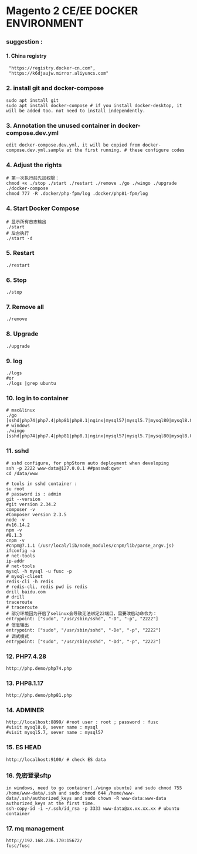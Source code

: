 ##

# Magento 2 CE/EE DOCKER ENVIRONMENT


### suggestion : 
#### 1. China registry
```
 "https://registry.docker-cn.com",
 "https://k6djaujw.mirror.aliyuncs.com"
```

### 2. install git and docker-compose
```
sudo apt install git
sudo apt install docker-compose # if you install docker-desktop, it will be added too. not need to install independently.
```

### 3. Annotation the unused container in docker-compose.dev.yml
`edit docker-compose.dev.yml, it will be copied from docker-compose.dev.yml.sample at the first running. # these configure codes`

### 4. Adjust the rights
```shell
# 第一次执行前先加权限：
chmod +x ./stop ./start ./restart ./remove ./go ./wingo ./upgrade ./docker-compose
chmod 777 -R .docker/php-fpm/log .docker/php81-fpm/log
```
### 4. Start Docker Compose
```shell
# 显示所有日志输出
./start
# 后台执行
./start -d
```
### 5. Restart
`./restart`

### 6. Stop
`./stop`

### 7. Remove all
`./remove`

### 8. Upgrade
`./upgrade`

### 9. log
```shell
./logs
#or
./logs |grep ubuntu
```

### 10. log in to container
```
# mac&linux
./go [sshd|php74|php7.4|php81|php8.1|nginx|mysql57|mysql5.7|mysql80|mysql8.0|mariadb|redis|ubuntu]
# windows
./wingo [sshd|php74|php7.4|php81|php8.1|nginx|mysql57|mysql5.7|mysql80|mysql8.0|mariadb|redis|ubuntu]
```

### 11. sshd
```shell
# sshd configure, for phpStorm auto deployment when developing
ssh -p 2222 www-data@127.0.0.1 ##passwd:qwer
cd /data/www

# tools in sshd container : 
su root
# password is : admin
git --version
#git version 2.34.2
composer -v
#Composer version 2.3.5
node -v
#v16.14.2
npm -v
#8.1.3
cnpm -v
#cnpm@7.1.1 (/usr/local/lib/node_modules/cnpm/lib/parse_argv.js)
ifconfig -a
# net-tools
ip-addr
# net-tools
mysql -h mysql -u fusc -p
# mysql-client
redis-cli -h redis
# redis-cli, redis pwd is redis
drill baidu.com
# drill
traceroute
# traceroute
# 部分环境因为开启了selinux会导致无法绑定22端口，需要改启动命令为：
entrypoint: ["sudo", "/usr/sbin/sshd", "-D", "-p", "2222"]
# 信息输出
entrypoint: ["sudo", "/usr/sbin/sshd", "-De", "-p", "2222"]
# 调式模式
entrypoint: ["sudo", "/usr/sbin/sshd", "-Dd", "-p", "2222"]
```

### 12. PHP7.4.28
```shell
http://php.demo/php74.php
```

### 13. PHP8.1.17
```shell
http://php.demo/php81.php
```

### 14. ADMINER
```shell
http://localhost:8899/ #root user : root ; password : fusc
#visit mysql8.0, sever name : mysql
#visit mysql5.7, sever name : mysql57
```
### 15. ES HEAD
```shell
http://localhost:9100/ # check ES data
```
### 16. 免密登录sftp
```shell
in windows, need to go container(./wingo ubuntu) and sudo chmod 755 /home/www-data/.ssh and sudo chmod 644 /home/www-data/.ssh/authorized_keys and sudo chown -R www-data:www-data authorized_keys at the first time.
ssh-copy-id -i ~/.ssh/id_rsa -p 3333 www-data@xx.xx.xx.xx # ubuntu container
```
### 17. mq management
```shell
http://192.168.236.170:15672/
fusc/fusc
```
